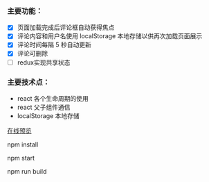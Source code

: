 ### 主要功能：
- [x] 页面加载完成后评论框自动获得焦点
- [x] 评论内容和用户名使用 localStorage 本地存储以供再次加载页面展示
- [x] 评论时间每隔 5 秒自动更新
- [x] 评论可删除
- [ ] redux实现共享状态

### 主要技术点：
- react 各个生命周期的使用
- react 父子组件通信
- localStorage 本地存储

[在线预览](https://mqp0713.github.io/react-comment/build/#)

npm install

npm start

npm run build